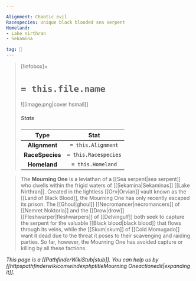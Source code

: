 ```yaml
---

Alignment: Chaotic evil
Racespecies: Unique black blooded sea serpent
Homeland:
- Lake nirthran
- Sekamina

tag: 👤️
---
```


> [!infobox]+
> #  `= this.file.name`
> ![[image.png|cover hsmall]]
> ##### Stats
> Type | Stat |
> :---: |:---:|
> **Alignment** | `= this.Alignment` |
> **RaceSpecies** | `= this.Racespecies` |
> **Homeland** | `= this.Homeland` |



> The **Mourning One** is a leviathan of a [[Sea serpent|sea serpent]] who dwells within the frigid waters of [[Sekamina|Sekaminas]] [[Lake Nirthran]]. Created in the lightless [[Orv|Orvian]] vault known as the [[Land of Black Blood]], the Mourning One has only recently escaped its prison. The [[Ghoul|ghoul]] [[Necromancer|necromancers]] of [[Nemret Noktoria]] and the [[Drow|drow]] [[Fleshwarper|fleshwarpers]] of [[Delvingulf]] both seek to capture the serpent for the valuable [[Black blood|black blood]] that flows through its veins, while the [[Skum|skum]] of [[Cold Momugado]] want it dead due to the threat it poses to their scavenging and raiding parties. So far, however, the Mourning One has avoided capture or killing by all these factions.



*This page is a [[PathfinderWikiStub|stub]]. You can help us by [[httpspathfinderwikicomwindexphptitleMourning Oneactionedit|expanding it]].*







